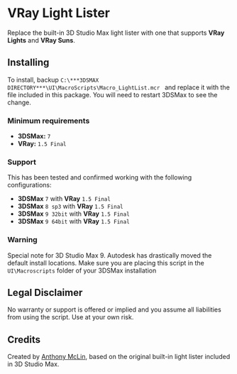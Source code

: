 # VRay Light Lister
Replace the built-in 3D Studio Max light lister with one that supports **VRay Lights** and **VRay Suns**.

## Installing
To install, backup `C:\***3DSMAX DIRECTORY***\UI\MacroScripts\Macro_LightList.mcr ` and replace it with the file included in this package. You will need to restart 3DSMax to see the change.

### Minimum requirements

* **3DSMax:** `7`
* **VRay:**	`1.5 Final`

### Support
This has been tested and confirmed working with the following configurations:

* **3DSMax** `7` with **VRay** `1.5 Final`
* **3DSMax** `8 sp3` with **VRay** `1.5 Final`
* **3DSMax** `9 32bit` with **VRay** `1.5 Final`
* **3DSMax** `9 64bit` with **VRay** `1.5 Final`

### Warning
Special note for 3D Studio Max 9. Autodesk has drastically moved the default install locations. Make sure you are placing this script in the `UI\Macroscripts` folder of your 3DSMax installation

## Legal Disclaimer
No warranty or support is offered or implied and you assume all liabilities from using the script. Use at your own risk.

## Credits
Created by [Anthony McLin](https://github.com/amclin), based on the original built-in light lister included in 3D Studio Max.
